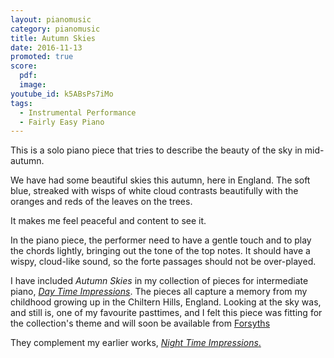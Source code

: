 ```yaml
---
layout: pianomusic
category: pianomusic
title: Autumn Skies
date: 2016-11-13
promoted: true
score:
  pdf: 
  image: 
youtube_id: k5ABsPs7iMo
tags:
  - Instrumental Performance
  - Fairly Easy Piano
---
```


This is a solo piano piece that tries to describe the beauty of the sky in mid-autumn.

We have had some beautiful skies this autumn, here in England. The soft blue, streaked with wisps of white cloud contrasts beautifully with the oranges and reds of the leaves on the trees.

It makes me feel peaceful and content to see it.

In the piano piece, the performer need to have a gentle touch and to play the chords lightly, bringing out the tone of the top notes. It should have a wispy, cloud-like sound, so the forte passages should not be over-played.

I have included *Autumn Skies* in my collection of pieces for intermediate piano, [*Day Time Impressions*](https://www.bakertunes.com/pianomusic/day-time-impressions). The pieces all capture a memory from my childhood growing up in the Chiltern Hills, England. Looking at the sky was, and still is, one of my favourite pasttimes, and I felt this piece was fitting for the collection's theme and will soon be available from [Forsyths](https://www.forsyths.co.uk/)

They complement my earlier works, [*Night Time Impressions*.](https://www.bakertunes.com/pianomusic/night-time-impressions/)

